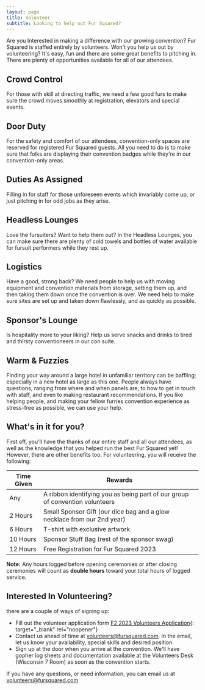 ```yaml
---
layout: page
title: Volunteer
subtitle: Looking to help out Fur Squared?
---
```

Are you Interested in making a difference with our growing convention? Fur Squared is staffed entirely by volunteers. Won't you help us out by volunteering? It's easy, fun and there are some great benefits to pitching in. There are plenty of opportunities available for all of our attendees.

## Crowd Control

For those with skill at directing traffic, we need a few good furs to make sure the crowd moves smoothly at registration, elevators and special events.

## Door Duty

For the safety and comfort of our attendees, convention-only spaces are reserved for registered Fur Squared guests. All you need to do is to make sure that folks are displaying their convention badges while they're in our convention-only areas.

## Duties As Assigned

Filling in for staff for those unforeseen events which invariably come up, or just pitching in for odd jobs as they arise.

## Headless Lounges

Love the fursuiters? Want to help them out? In the Headless Lounges, you can make sure there are plenty of cold towels and bottles of water available for fursuit performers while they rest up.

## Logistics

Have a good, strong back? We need people to help us with moving equipment and convention materials from storage, setting them up, and then taking them down once the convention is over. We need help to make sure sites are set up and taken down flawlessly, and as quickly as possible.

## Sponsor's Lounge

Is hospitality more to your liking? Help us serve snacks and drinks to tired and thirsty conventioneers in our con suite.

## Warm & Fuzzies

Finding your way around a large hotel in unfamiliar territory can be baffling; especially in a new hotel as large as this one. People always have questions, ranging from where and when panels are, to how to get in touch with staff, and even to making restaurant recommendations. If you like helping people, and making your fellow furries convention experience as stress-free as possible, we can use your help.

## What's in it for you?

First off, you'll have the thanks of our entire staff and all our attendees, as well as the knowledge that you helped run the best Fur Squared yet\! However, there are other benefits too. For volunteering, you will receive the following:

| Time Given | Rewards |
| --- | --- |
| Any | A ribbon identifying you as being part of our group of convention volunteers |
| 2 Hours | Small Sponsor Gift (our dice bag and a glow necklace from our 2nd year) |
| 6 Hours | T-shirt with exclusive artwork |
| 10 Hours | Sponsor Stuff Bag (rest of the sponsor swag) |
| 12 Hours | Free Registration for Fur Squared 2023 |

**Note:** Any hours logged before opening ceremonies or after closing ceremonies will count as **double hours** toward your total hours of logged service.

## Interested In Volunteering?

there are a couple of ways of signing up:

* Fill out the volunteer application form [F2 2023 Volunteers Application](https://docs.google.com/forms/d/1o_SrBQnAzMfTpXp7B99gYvccm80BVg_YUDaygr9EhiI/){: target="_blank" rel="noopener"}
* Contact us ahead of time at [volunteers@fursquared.com](volunteers@fursquared.com). In the email, let us know your availability, special skills and desired position.
* Sign up at the door when you arrive at the convention. We'll have gopher log sheets and documentation available at the Volunteers Desk (Wisconsin 7 Room) as soon as the convention starts.

If you have any questions, or need information, you can email us at [volunteers@fursquared.com](volunteers@fursquared.com)
